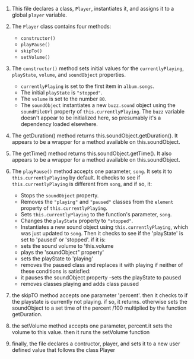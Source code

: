 1. This file declares a class, `Player`, instantiates it, and assigns it to a global `player` variable.
2. The `Player` class contains four methods:
    - `constructor()`
    - `playPause()`
    - `skipTo()`
    - `setVolume()`
3. The `constructor()` method sets initial values for the `currentlyPlaying`, `playState`, `volume`, and `soundObject` properties.
    - `currentlyPlaying` is set to the first item in `album.songs`.
    -  The initial `playState` is `"stopped"`.
    -  The `volume` is set to the number `80`.
    -  The `soundObject` instantiates a new `buzz.sound` object using the `soundFileUrl` property of `this.currentlyPlaying`. The `buzz` variable doesn't appear to be initialized here, so presumably it's a dependency loaded elsewhere.
4. The getDuration() method returns this.soundObject.getDuration(). It appears to be a wrapper for a method available on this.soundObject.
5. The getTime() method returns this.soundObject.getTime(). It also appears to be a wrapper for a method available on this.soundObject.



6. The `playPause()` method accepts one parameter, `song`. It sets it to `this.currentlyPlaying` by default. It checks to see if `this.currentlyPlaying` is different from `song`, and if so, it:
    - Stops the `soundObject` property.
    - Removes the `"playing"` and `"paused"` classes from the `element` property of `this.currentlyPlaying`.
    - Sets `this.currentlyPlaying` to the function's parameter, `song`.
    - Changes the `playState` property to `"stopped"`.
    - Instantiates a new sound object using `this.currentlyPlaying`, which was just updated to `song`.
  Then it checks to see if the 'playState' is set to 'paused' or 'stopped'. if it is:
    - sets the sound volume to 'this.volume
    - plays the 'soundObject" property'
    - sets the playState to 'playing'
    - removes the paused class and replaces it with playing
  if neither of these conditions is satisfied:
    - it pauses the soundObject property
    -sets the playState to paused
    - removes classes playing and adds class paused

7. the skipTO method accepts one parameter 'percent'.  then it checks to if the playstate is currently not playing. if so, it returns. otherwise  sets the soundObject to a set time of the percent /100 multiplied by the function getDuration.

8. the setVolume method accepts one parameter, percent.it sets the volume to this value. then it runs the setVolume function

9. finally, the file declares a contructor, player, and sets it to a new user defined value that follows the class Player
